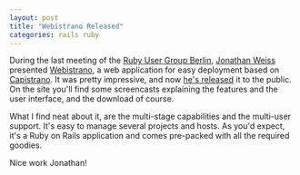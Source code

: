 ```yaml
---
layout: post
title: "Webistrano Released"
categories: rails ruby
---
```

During the last meeting of the [Ruby User Group Berlin](http://www.rug-b.com), [Jonathan Weiss](http://blog.innerewut.de/) presented [Webistrano](http://blog.innerewut.de/webistrano), a web application for easy deployment based on [Capistrano](http://www.capify.org/). It was pretty impressive, and now [he's released](http://blog.innerewut.de/2007/8/28/ann-webistrano-a-web-ui-for-managing-capistrano-deployments) it to the public. On the site you'll find some screencasts explaining the features and the user interface, and the download of course.

What I find neat about it, are the multi-stage capabilities and the multi-user support. It's easy to manage several projects and hosts. As you'd expect, it's a Ruby on Rails application and comes pre-packed with all the required goodies.

Nice work Jonathan!